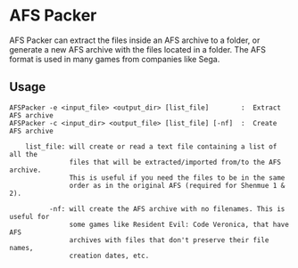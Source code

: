 # AFS Packer
AFS Packer can extract the files inside an AFS archive to a folder, or generate a new AFS archive with the files located in a folder. The AFS format is used in many games from companies like Sega.

## Usage
```
AFSPacker -e <input_file> <output_dir> [list_file]        :  Extract AFS archive
AFSPacker -c <input_dir> <output_file> [list_file] [-nf]  :  Create AFS archive

    list_file: will create or read a text file containing a list of all the
               files that will be extracted/imported from/to the AFS archive.
               This is useful if you need the files to be in the same
               order as in the original AFS (required for Shenmue 1 & 2).

          -nf: will create the AFS archive with no filenames. This is useful for
               some games like Resident Evil: Code Veronica, that have AFS
               archives with files that don't preserve their file names,
               creation dates, etc.
```